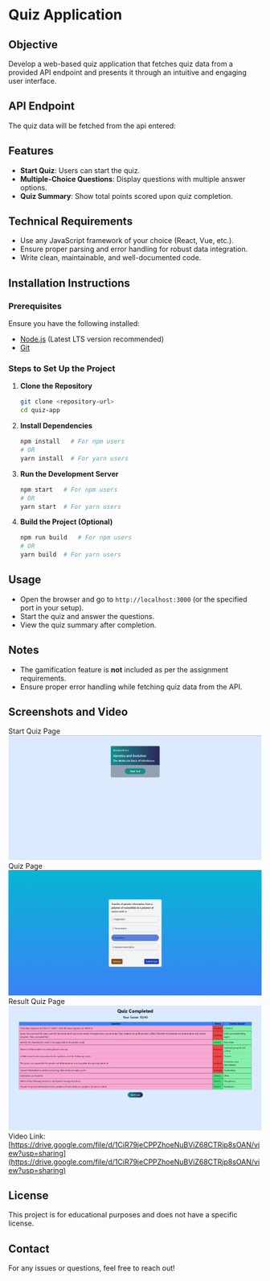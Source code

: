 # Quiz Application

## Objective
Develop a web-based quiz application that fetches quiz data from a provided API endpoint and presents it through an intuitive and engaging user interface.

## API Endpoint
The quiz data will be fetched from the api entered:


## Features
- **Start Quiz**: Users can start the quiz.
- **Multiple-Choice Questions**: Display questions with multiple answer options.
- **Quiz Summary**: Show total points scored upon quiz completion.

## Technical Requirements
- Use any JavaScript framework of your choice (React, Vue, etc.).
- Ensure proper parsing and error handling for robust data integration.
- Write clean, maintainable, and well-documented code.

## Installation Instructions
### Prerequisites
Ensure you have the following installed:
- [Node.js](https://nodejs.org/) (Latest LTS version recommended)
- [Git](https://git-scm.com/)

### Steps to Set Up the Project
1. **Clone the Repository**
   ```sh
   git clone <repository-url>
   cd quiz-app
   ```

2. **Install Dependencies**
   ```sh
   npm install   # For npm users
   # OR
   yarn install  # For yarn users
   ```

3. **Run the Development Server**
   ```sh
   npm start   # For npm users
   # OR
   yarn start  # For yarn users
   ```

4. **Build the Project (Optional)**
   ```sh
   npm run build   # For npm users
   # OR
   yarn build  # For yarn users
   ```

## Usage
- Open the browser and go to `http://localhost:3000` (or the specified port in your setup).
- Start the quiz and answer the questions.
- View the quiz summary after completion.

## Notes
- The gamification feature is **not** included as per the assignment requirements.
- Ensure proper error handling while fetching quiz data from the API.
  
## Screenshots and Video
Start Quiz Page
![first](/images/start.png)
Quiz Page
![second](/images/quiz.png)
Result Quiz Page
![third](/images/marks.png)
Video Link: [https://drive.google.com/file/d/1CiR79jeCPPZhoeNuBViZ68CTRjp8sOAN/view?usp=sharing](https://drive.google.com/file/d/1CiR79jeCPPZhoeNuBViZ68CTRjp8sOAN/view?usp=sharing)
## License
This project is for educational purposes and does not have a specific license.

## Contact
For any issues or questions, feel free to reach out!

